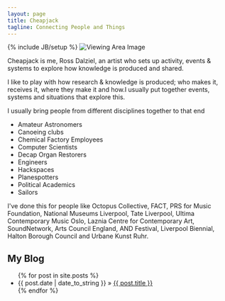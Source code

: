 ```yaml
---
layout: page
title: Cheapjack
tagline: Connecting People and Things 
---
```

{% include JB/setup %}
![Viewing Area Image](http://33.media.tumblr.com/fd1af59a2d9c5b5bbaa92467c8218b1a/tumblr_inline_mte05um05M1qa02bl.jpg)

Cheapjack is me, Ross Dalziel, an artist who sets up activity, events & systems to explore how knowledge is produced and shared. 

I like to play with how research & knowledge is produced; who makes it, receives it, where they make it and how.I usually put together events, systems and situations that explore this.

I usually bring people from different disciplines together to that end 

 * Amateur Astronomers
 * Canoeing clubs
 * Chemical Factory Employees
 * Computer Scientists
 * Decap Organ Restorers 
 * Engineers
 * Hackspaces
 * Planespotters
 * Political Academics
 * Sailors

I've done this for people like Octopus Collective, FACT, PRS for Music Foundation, National Museums Liverpool, Tate Liverpool, Ultima Contemporary Music Oslo, Laznia Centre for Contemporary Art, SoundNetwork, Arts Council England, AND Festival, Liverpool Biennial, Halton Borough Council and Urbane Kunst Ruhr.

## My Blog

<ul class="posts">
  {% for post in site.posts %}
    <li><span>{{ post.date | date_to_string }}</span> &raquo; <a href="{{ BASE_PATH }}{{ post.url }}">{{ post.title }}</a></li>
  {% endfor %}
</ul>



